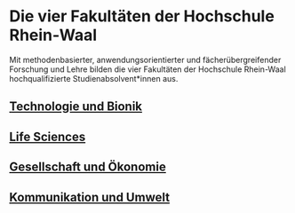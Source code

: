 








Die vier Fakultäten der Hochschule Rhein\-Waal
==============================================




Mit methodenbasierter, anwendungsorientierter und fächerübergreifender Forschung und Lehre bilden die vier Fakultäten der Hochschule Rhein\-Waal hochqualifizierte Studienabsolvent\*innen aus. 












[Technologie und Bionik](/de/fakultaeten/technologie-und-bionik "Technologie und Bionik")
-----------------------------------------------------------------------------------------










[Life Sciences](/de/fakultaeten/life-sciences "Life Sciences")
--------------------------------------------------------------
















[Gesellschaft und Ökonomie](/de/fakultaeten/gesellschaft-und-oekonomie "Gesellschaft und Ökonomie")
---------------------------------------------------------------------------------------------------










[Kommunikation und Umwelt](/de/fakultaeten/kommunikation-und-umwelt "Fakultät Kommunikation und Umwelt")
--------------------------------------------------------------------------------------------------------


 















